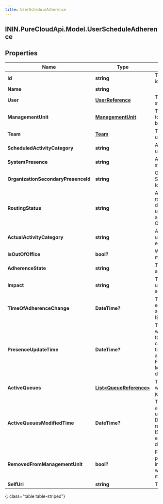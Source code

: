 ```yaml
---
title: UserScheduleAdherence
---
```

## ININ.PureCloudApi.Model.UserScheduleAdherence

## Properties

|Name | Type | Description | Notes|
|------------ | ------------- | ------------- | -------------|
| **Id** | **string** | The globally unique identifier for the object. | [optional] |
| **Name** | **string** |  | [optional] |
| **User** | [**UserReference**](UserReference.html) | The user for whom this status applies | [optional] |
| **ManagementUnit** | [**ManagementUnit**](ManagementUnit.html) | The management unit to which this user belongs | [optional] |
| **Team** | [**Team**](Team.html) | The team to which this user belongs | [optional] |
| **ScheduledActivityCategory** | **string** | Activity for which the user is scheduled | [optional] |
| **SystemPresence** | **string** | Actual underlying system presence value | [optional] |
| **OrganizationSecondaryPresenceId** | **string** | Organization Secondary Presence Id. | [optional] |
| **RoutingStatus** | **string** | Actual underlying routing status, used to determine whether a user is actually in adherence when OnQueue | [optional] |
| **ActualActivityCategory** | **string** | Activity in which the user is actually engaged | [optional] |
| **IsOutOfOffice** | **bool?** | Whether the user is marked OutOfOffice | [optional] |
| **AdherenceState** | **string** | The user&#39;s current adherence state | [optional] |
| **Impact** | **string** | The impact of the user&#39;s current adherenceState | [optional] |
| **TimeOfAdherenceChange** | **DateTime?** | Time when the user entered the current adherenceState in ISO-8601 format | [optional] |
| **PresenceUpdateTime** | **DateTime?** | Time when presence was last updated.  Used to calculate time in current status. Date time is represented as an ISO-8601 string. For example: yyyy-MM-ddTHH:mm:ss[.mmm]Z | [optional] |
| **ActiveQueues** | [**List&lt;QueueReference&gt;**](QueueReference.html) | The list of queues to which this user is joined | [optional] |
| **ActiveQueuesModifiedTime** | **DateTime?** | Time when the list of active queues for this user was last updated. Date time is represented as an ISO-8601 string. For example: yyyy-MM-ddTHH:mm:ss[.mmm]Z | [optional] |
| **RemovedFromManagementUnit** | **bool?** | For notification purposes. Used to indicate that a user was removed from the management unit | [optional] |
| **SelfUri** | **string** | The URI for this object | [optional] |
{: class="table table-striped"}


